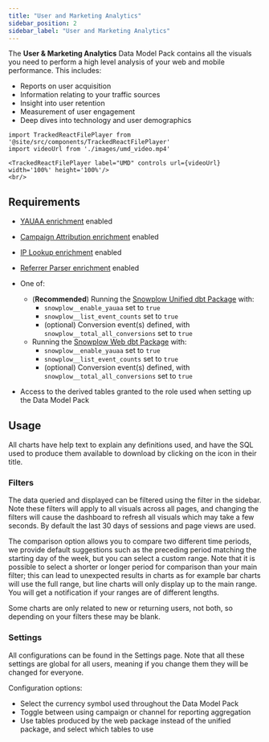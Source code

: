 ```yaml
---
title: "User and Marketing Analytics"
sidebar_position: 2
sidebar_label: "User and Marketing Analytics"
---
```


The **User & Marketing Analytics** Data Model Pack contains all the visuals you need to perform a high level analysis of your web and mobile performance. This includes:
- Reports on user acquisition
- Information relating to your traffic sources
- Insight into user retention
- Measurement of user engagement
- Deep dives into technology and user demographics

```mdx-code-block
import TrackedReactFilePlayer from '@site/src/components/TrackedReactFilePlayer'
import videoUrl from './images/umd_video.mp4'

<TrackedReactFilePlayer label="UMD" controls url={videoUrl} width='100%' height='100%'/>
<br/>
```


## Requirements

- [YAUAA enrichment](/docs/pipeline/enrichments/available-enrichments/yauaa-enrichment/index.md) enabled
- [Campaign Attribution enrichment](/docs/pipeline/enrichments/available-enrichments/campaign-attribution-enrichment/index.md) enabled
- [IP Lookup enrichment](/docs/pipeline/enrichments/available-enrichments/ip-lookup-enrichment/index.md) enabled
- [Referrer Parser enrichment](/docs/pipeline/enrichments/available-enrichments/referrer-parser-enrichment/index.md) enabled

- One of:
  - (**Recommended**) Running the [Snowplow Unified dbt Package](/docs/modeling-your-data/modeling-your-data-with-dbt/dbt-models/dbt-unified-data-model/index.md) with:
    - `snowplow__enable_yauaa` set to `true`
    - `snowplow__list_event_counts` set to `true`
    - (optional) Conversion event(s) defined, with `snowplow__total_all_conversions` set to `true`
  - Running the [Snowplow Web dbt Package](/docs/modeling-your-data/modeling-your-data-with-dbt/dbt-models/legacy/dbt-web-data-model/index.md) with:
    - `snowplow__enable_yauaa` set to `true`
    - `snowplow__list_event_counts` set to `true`
    - (optional) Conversion event(s) defined, with `snowplow__total_all_conversions` set to `true`
- Access to the derived tables granted to the role used when setting up the Data Model Pack

## Usage
All charts have help text to explain any definitions used, and have the SQL used to produce them available to download by clicking on the icon in their title.

### Filters
The data queried and displayed can be filtered using the filter in the sidebar. Note these filters will apply to all visuals across all pages, and changing the filters will cause the dashboard to refresh all visuals which may take a few seconds. By default the last 30 days of sessions and page views are used.

The comparison option allows you to compare two different time periods, we provide default suggestions such as the preceding period matching the starting day of the week, but you can select a custom range. Note that it is possible to select a shorter or longer period for comparison than your main filter; this can lead to unexpected results in charts as for example bar charts will use the full range, but line charts will only display up to the main range. You will get a notification if your ranges are of different lengths.

Some charts are only related to new or returning users, not both, so depending on your filters these may be blank.

### Settings

All configurations can be found in the Settings page. Note that all these settings are global for all users, meaning if you change them they will be changed for everyone.

Configuration options:
- Select the currency symbol used throughout the Data Model Pack
- Toggle between using campaign or channel for reporting aggregation
- Use tables produced by the web package instead of the unified package, and select which tables to use

